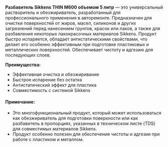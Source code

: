 **Разбавитель Sikkens THIN M600 объемом 5 литр** — это универсальный растворитель и обезжириватель, разработанный для профессионального применения в авторемонте. Предназначен для очистки поверхностей от жиров, масел, силиконов и других загрязнений перед нанесением грунтов, красок или лаков, а также для разбавления некоторых лакокрасочных материалов Sikkens. Продукт быстро испаряется, обладает антистатическими свойствами, что делает его особенно эффективным при подготовке пластиковых и металлических поверхностей. Обеспечивает чистоту и адгезию для последующих слоев.

**Преимущества:**

- Эффективная очистка и обезжиривание
- Быстрое испарение без остатка
- Антистатический эффект для пластика
- Совместимость с системой Sikkens

#### Примечание:

- Это многофункциональный продукт, который может использоваться как обезжириватель для подготовки поверхности или как разбавитель в пропорциях, указанных в техническом листе (TDS) для совместимых материалов Sikkens.
- Продукт особенно полезен для обеспечения чистоты и адгезии при работе с пластиком и металлом.
